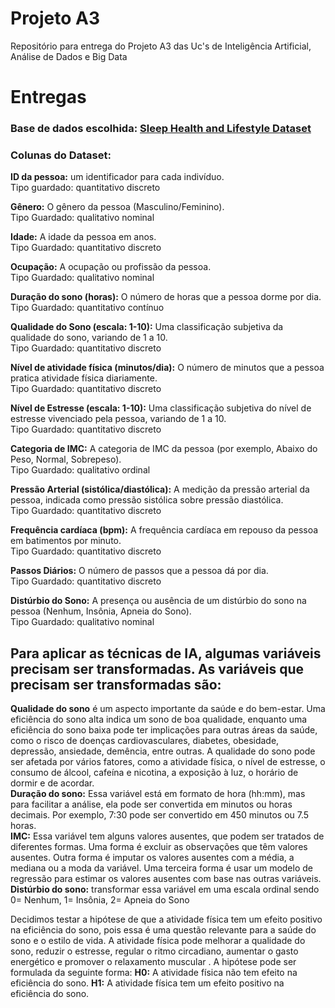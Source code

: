 # Projeto A3

Repositório para entrega do Projeto A3 das Uc's de Inteligência Artificial, Análise de Dados e Big Data


# Entregas

### Base de dados escolhida: [Sleep Health and Lifestyle Dataset](https://www.kaggle.com/datasets/uom190346a/sleep-health-and-lifestyle-dataset)  
### Colunas do Dataset:

**ID da pessoa:** um identificador para cada indivíduo.  
Tipo guardado: quantitativo discreto  
  
**Gênero:** O gênero da pessoa (Masculino/Feminino).  
Tipo Guardado: qualitativo nominal  
  
**Idade:** A idade da pessoa em anos.  
Tipo Guardado: quantitativo discreto  
  
**Ocupação:** A ocupação ou profissão da pessoa.  
Tipo Guardado: qualitativo nominal  
  
**Duração do sono (horas):** O número de horas que a pessoa dorme por dia.   
Tipo Guardado: quantitativo contínuo  


 
**Qualidade do Sono (escala: 1-10):** Uma classificação subjetiva da qualidade do sono, variando de 1 a 10.  
Tipo Guardado: quantitativo discreto  
  
**Nível de atividade física (minutos/dia):** O número de minutos que a pessoa pratica atividade física diariamente.   
Tipo Guardado: quantitativo discreto  
  
**Nível de Estresse (escala: 1-10):** Uma classificação subjetiva do nível de estresse vivenciado pela pessoa, variando de 1 a 10.   
Tipo Guardado: quantitativo discreto  
  
**Categoria de IMC:** A categoria de IMC da pessoa (por exemplo, Abaixo do Peso, Normal, Sobrepeso).    
Tipo Guardado: qualitativo ordinal  
  
**Pressão Arterial (sistólica/diastólica):** A medição da pressão arterial da pessoa, indicada como pressão sistólica sobre pressão diastólica.   
Tipo Guardado: quantitativo discreto  
  
**Frequência cardíaca (bpm):** A frequência cardíaca em repouso da pessoa em batimentos por minuto.  
Tipo Guardado: quantitativo discreto  
  
**Passos Diários:** O número de passos que a pessoa dá por dia.  
Tipo Guardado: quantitativo discreto  
  
**Distúrbio do Sono:** A presença ou ausência de um distúrbio do sono na pessoa (Nenhum, Insônia, Apneia do Sono).  
Tipo Guardado: qualitativo nominal  

## Para aplicar as técnicas de IA, algumas variáveis precisam ser transformadas. As variáveis que precisam ser transformadas são:  
**Qualidade do sono** é um aspecto importante da saúde e do bem-estar. Uma eficiência do sono alta indica um sono de boa qualidade, enquanto uma eficiência do sono baixa pode ter implicações para outras áreas da saúde, como o risco de doenças cardiovasculares, diabetes, obesidade, depressão, ansiedade, demência, entre outras. A qualidade do sono pode ser afetada por vários fatores, como a atividade física, o nível de estresse, o consumo de álcool, cafeína e nicotina, a exposição à luz, o horário de dormir e de acordar.  
**Duração do sono:** Essa variável está em formato de hora (hh:mm), mas para facilitar a análise, ela pode ser convertida em minutos ou horas decimais. Por exemplo, 7:30 pode ser convertido em 450 minutos ou 7.5 horas.  
**IMC:** Essa variável tem alguns valores ausentes, que podem ser tratados de diferentes formas. Uma forma é excluir as observações que têm valores ausentes. Outra forma é imputar os valores ausentes com a média, a mediana ou a moda da variável. Uma terceira forma é usar um modelo de regressão para estimar os valores ausentes com base nas outras variáveis.  
**Distúrbio do sono:** transformar essa variável em uma escala ordinal sendo 0= Nenhum, 1= Insônia, 2= Apneia do Sono  

Decidimos testar a hipótese de que a atividade física tem um efeito positivo na eficiência do sono, pois essa é uma questão relevante para a saúde do sono e o estilo de vida. A atividade física pode melhorar a qualidade do sono, reduzir o estresse, regular o ritmo circadiano, aumentar o gasto energético e promover o relaxamento muscular . A hipótese pode ser formulada da seguinte forma:
**H0:** A atividade física não tem efeito na eficiência do sono.
**H1:** A atividade física tem um efeito positivo na eficiência do sono.
